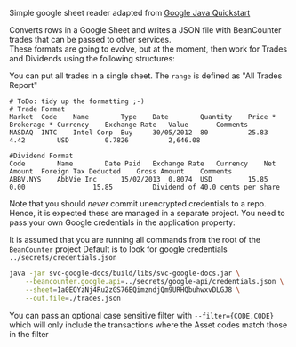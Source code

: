 Simple google sheet reader adapted from [Google Java Quickstart](https://developers.google.com/sheets/api/quickstart/java)

   
Converts rows in a Google Sheet and writes a JSON file with BeanCounter trades that can be passed to other services.  
These formats are going to evolve, but at the moment, then work for Trades and Dividends using the following structures:

You can put all trades in a single sheet.  The `range` is defined as "All Trades Report"

```csv
# ToDo: tidy up the formatting ;-)
# Trade Format
Market	Code	Name	    Type	Date	    Quantity	Price *	Brokerage *	Currency	Exchange Rate	Value	    Comments
NASDAQ	INTC	Intel Corp	Buy	    30/05/2012	80	        25.83	4.42	    USD	        0.7826	        2,646.08

#Dividend Format
Code	    Name	    Date Paid	Exchange Rate	Currency	Net Amount	Foreign Tax Deducted	Gross Amount	Comments
ABBV.NYS    AbbVie Inc      15/02/2013	0.8074  USD	        15.85	    0.00	             15.85	        Dividend of 40.0 cents per share
```
    
Note that you should _never_ commit unencrypted credentials to a repo.  Hence, it is expected these are managed in a separate project.  You need
to pass your own Google credentials in the application property:

It is assumed that you are running all commands from the root of the `BeanCounter` project
Default is to look for google credentials `../secrets/credentials.json`  

```bash
java -jar svc-google-docs/build/libs/svc-google-docs.jar \
    --beancounter.google.api=../secrets/google-api/credentials.json \
    --sheet=1a0EOYzNj4Ru2zGS76EQimzndjQm9URHQbuhwxvDLGJ8 \
    --out.file=./trades.json 
```

You can pass an optional case sensitive filter with `--filter={CODE,CODE}` which will only include the transactions where the Asset codes match those in the filter